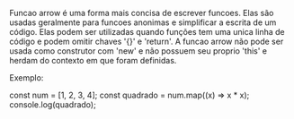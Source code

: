 Funcao arrow é uma forma mais concisa de escrever funcoes. Elas são usadas geralmente para funcoes anonimas e simplificar a escrita de um código. Elas podem ser utilizadas quando funções tem uma unica linha de código e podem omitir chaves '{}' e 'return'.
A funcao arrow não pode ser usada como construtor com 'new' e não possuem seu proprio 'this' e herdam do contexto em que foram definidas.

Exemplo:

const num = [1, 2, 3, 4];
const quadrado = num.map((x) => x * x);
console.log(quadrado);